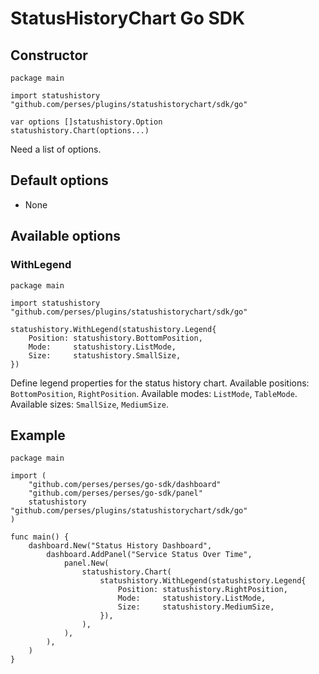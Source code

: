 # StatusHistoryChart Go SDK

## Constructor

```golang
package main

import statushistory "github.com/perses/plugins/statushistorychart/sdk/go"

var options []statushistory.Option
statushistory.Chart(options...)
```

Need a list of options.

## Default options

- None

## Available options

### WithLegend

```golang
package main

import statushistory "github.com/perses/plugins/statushistorychart/sdk/go"

statushistory.WithLegend(statushistory.Legend{
	Position: statushistory.BottomPosition,
	Mode:     statushistory.ListMode,
	Size:     statushistory.SmallSize,
})
```

Define legend properties for the status history chart. Available positions: `BottomPosition`, `RightPosition`. Available modes: `ListMode`, `TableMode`. Available sizes: `SmallSize`, `MediumSize`.

## Example

```golang
package main

import (
	"github.com/perses/perses/go-sdk/dashboard"
	"github.com/perses/perses/go-sdk/panel"
	statushistory "github.com/perses/plugins/statushistorychart/sdk/go"
)

func main() {
	dashboard.New("Status History Dashboard",
		dashboard.AddPanel("Service Status Over Time",
			panel.New(
				statushistory.Chart(
					statushistory.WithLegend(statushistory.Legend{
						Position: statushistory.RightPosition,
						Mode:     statushistory.ListMode,
						Size:     statushistory.MediumSize,
					}),
				),
			),
		),
	)
}